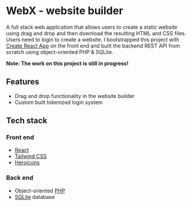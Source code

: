 # WebX - website builder

<!-- [Live Site](http://localhost:3000) -->

A full stack web application that allows users to create a static website using drag and drop and then download the resulting HTML and CSS files. Users need to login to create a website. I bootstrapped this project with [Create React App](https://github.com/facebook/create-react-app) on the front end and built the backend REST API from scratch using object-oriented PHP & SQLite.

**Note: The work on this project is still in progress!**

<!-- ## Screenshot

![screenshot](./site-builder/public/images/screenshot.png?raw=true 'Screenshot of WebX') -->

## Features

- Drag and drop functionality in the website builder
- Custom built tokenized login system

## Tech stack

### Front end

- [React](https://reactjs.org)
- [Tailwind CSS](https://tailwindcss.com)
- [Heroicons](https://heroicons.com)

### Back end

- Object-oriented [PHP](https://www.php.net)
- [SQLite](https://www.sqlite.org) database
